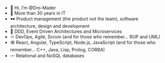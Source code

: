 - 👋 Hi, I’m @Dro-Mader
- 🧭 More than 30 years in IT
- 🕶️ Product management (the product not the team), software architecture, design and development
- 🎯 DDD, Event Driven Architectures and Microservices
- ♾️ DevOps, Agile, Scrum (and for those who remember... RUP and UML)
- 🕸️ React, Angular, TypeScript, Node.js, JavaScript (and for those who remember... C++, Java, Lisp, Prolog, CORBA) 
- 〰️ Relational and NoSQL databases


<!---
Dro-Mader/Dro-Mader is a ✨ special ✨ repository because its `README.md` (this file) appears on your GitHub profile.
You can click the Preview link to take a look at your changes.
--->
